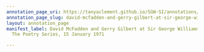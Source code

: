 ```yaml
---
annotation_page_uri: https://tanyaclement.github.io/SGW-SI/annotations/david-mcfadden-and-gerry-gilbert-at-sir-george-williams-university-the-poetry-series-15-january-1971-canvas-1-toc.json
annotation_page_slug: david-mcfadden-and-gerry-gilbert-at-sir-george-williams-university-the-poetry-series-15-january-1971-canvas-1-toc
layout: annotation_page
manifest_label: David McFadden and Gerry Gilbert at Sir George Williams University,
  The Poetry Series, 15 January 1971

---
```

